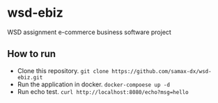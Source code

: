 # wsd-ebiz
WSD assignment e-commerce business software project

## How to run
* Clone this repository. `git clone https://github.com/samax-dx/wsd-ebiz.git`
* Run the application in docker. `docker-compoese up -d`
* Run echo test. `curl http://localhost:8080/echo?msg=hello`
